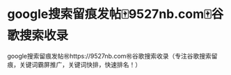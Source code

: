 # google搜索留痕发帖🀄️9527nb.com🀄️谷歌搜索收录

google搜索留痕发帖㊗️https://9527nb.com㊗️谷歌搜索收录（专注谷歌搜索留痕，关键词霸屏推广，关键词快排，快速排名！）